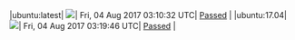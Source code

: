 |ubuntu:latest| ![](https://cdn.rawgit.com/Neilpang/acmetest/master/status/ubuntu-latest.svg?1501816232)| Fri, 04 Aug 2017 03:10:32 UTC| [Passed](https://github.com/Neilpang/acmetest/blob/master/logs/ubuntu-latest.out) |
|ubuntu:17.04| ![](https://cdn.rawgit.com/Neilpang/acmetest/master/status/ubuntu-17.04.svg?1501816786)| Fri, 04 Aug 2017 03:19:46 UTC| [Passed](https://github.com/Neilpang/acmetest/blob/master/logs/ubuntu-17.04.out) |
